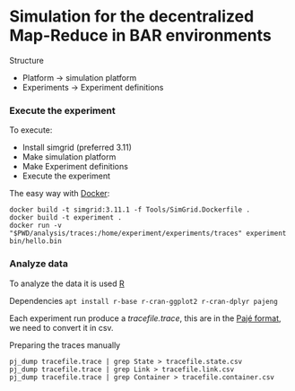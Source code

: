 # Simulation for the decentralized Map-Reduce in BAR environments 

Structure
- Platform -> simulation platform
- Experiments -> Experiment definitions 

### Execute the experiment
To execute:
- Install simgrid (preferred 3.11)
- Make simulation platform
- Make Experiment definitions
- Execute the experiment

The easy way with [Docker](https://www.docker.com/):
```
docker build -t simgrid:3.11.1 -f Tools/SimGrid.Dockerfile .
docker build -t experiment .
docker run -v "$PWD/analysis/traces:/home/experiment/experiments/traces" experiment bin/hello.bin
```

### Analyze data
To analyze the data it is used [R](https://www.r-project.org/)

Dependencies
`apt install r-base r-cran-ggplot2 r-cran-dplyr pajeng`

Each experiment run produce a *tracefile.trace*, this are in the [Pajé format](), we need to convert it in csv. 

Preparing the traces manually
```
pj_dump tracefile.trace | grep State > tracefile.state.csv
pj_dump tracefile.trace | grep Link > tracefile.link.csv
pj_dump tracefile.trace | grep Container > tracefile.container.csv
```
